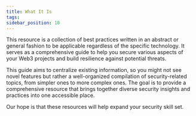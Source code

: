 ```yaml
---
title: What It Is
tags:
sidebar_position: 10
---
```


This resource is a collection of best practices written in an abstract or general fashion to be applicable regardless of the specific technology. It serves as a comprehensive guide to help you secure various aspects of your Web3 projects and build resilience against potential threats.

This guide aims to centralize existing information, so you might not see novel features but rather a well-organized compilation of security-related topics, from simpler ones to more complex ones. The goal is to provide a comprehensive resource that brings together diverse security insights and practices into one accessible place.

Our hope is that these resources will help expand your security skill set.
